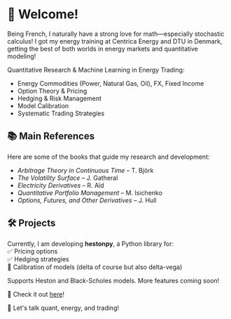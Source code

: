 # 👋 Welcome!
Being French, I naturally have a strong love for math—especially stochastic calculus! I got my energy training at Centrica Energy and DTU in Denmark, getting the best of both worlds in energy markets and quantitative modeling!

Quantitative Research & Machine Learning in Energy Trading:
- Energy Commodities (Power, Natural Gas, Oil), FX, Fixed Income  
- Option Theory & Pricing  
- Hedging & Risk Management  
- Model Calibration  
- Systematic Trading Strategies  

## 📚 Main References  
Here are some of the books that guide my research and development:  
- *Arbitrage Theory in Continuous Time* – T. Björk  
- *The Volatility Surface* – J. Gatheral  
- *Electricity Derivatives* – R. Aïd  
- *Quantitative Portfolio Management* – M. Isichenko  
- *Options, Futures, and Other Derivatives* – J. Hull  

## 🛠️ Projects  
Currently, I am developing **hestonpy**, a Python library for:  
✅ Pricing options  
✅ Hedging strategies  
📌 Calibration of models (delta of course but also delta-vega)

Supports Heston and Black-Scholes models. More features coming soon!  

📌 Check it out [here](https://github.com/SarcasticMatrix/hestonpy)!  

💬 Let's talk quant, energy, and trading!
